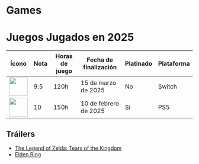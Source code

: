 # Games

# Juegos Jugados en 2025

| Ícono | Nota | Horas de juego | Fecha de finalización | Platinado | Plataforma |
|-------|------|----------------|-----------------------|-----------|------------|
| <img src=![Trofeo_Platino](https://github.com/user-attachments/assets/ca37c38a-d331-4147-9536-f28b0a40dd07) width="50" height="50"> | 9.5  | 120h | 15 de marzo de 2025 | No | Switch |
| <img src="https://example.com/eldenring.jpg" width="50" height="50"> | 10   | 150h | 10 de febrero de 2025 | Sí | PS5 |

## Tráilers
- [The Legend of Zelda: Tears of the Kingdom](https://youtube.com/link-al-trailer-zelda)
- [Elden Ring](https://youtube.com/link-al-trailer-eldenring)

